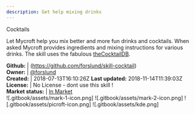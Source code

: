 ```yaml
---
description: Get help mixing drinks
---
```

Cocktails

Let Mycroft help you mix better and more fun drinks and cocktails. When asked Mycroft provides ingredients and mixing instructions for various drinks. The skill uses the fabulous [theCocktailDB](https://thecocktaildb.com/).

**Github:** | (https://github.com/forslund/skill-cocktail)  
**Owner:** | [@forslund](https://github.com/forslund)  
**Created:** | 2018-07-13T16:10:26Z  **Last updated:** 2018-11-14T11:39:03Z  
**License:** | No License - dont use this skill !  
**Market status:** | [In Market](https://market.mycroft.ai/skill/cocktails)  
 ![.gitbook/assets/mark-1-icon.png]  ![.gitbook/assets/mark-2-icon.png]  ![.gitbook/assets/picroft-icon.png]  ![.gitbook/assets/kde.png]  
